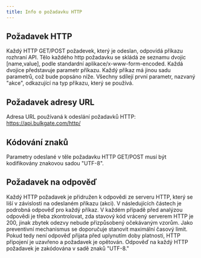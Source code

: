 ```yaml
---
title: Info o požadavku HTTP
---
```


## Požadavek HTTP
Každý HTTP GET/POST požadevek, který je odeslan, odpovídá příkazu rozhraní API. Tělo každého http požadavku se skládá ze seznamu dvojic [name,value], podle standardní aplikace/x-www-form-encoded. Každá dvojice představuje parametr příkazu. Každý příkaz má jinou sadu parametrů, což bude popsáno níže. Všechny sdílejí první parametr, nazvaný "akce", odkazující na typ příkazu, který se používá.  

## Požadavek adresy URL
Adresa URL používaná k odeslání požadavků HTTP: 
https://api.bulkgate.com/http/

## Kódování znaků
Parametry odeslané v těle požadavku HTTP GET/POST musí být kodifikovány znakovou sadou "UTF-8".

## Požadavek na odpověď
Každý HTTP požadavek je přidružen k odpovědi ze serveru HTTP, který se liší v závislosti na odeslaném příkazu (akci). V následujících částech je podrobná odpověď pro každý příkaz. V každém případě před analýzou odpovědi je třeba zkontrolovat, zda stavový kód vrácený serverem HTTP je 200, jinak zbytek odezvy nebude přizpůsobený očekávaným vzorům. Jako preventivní mechanismus se doporučuje stanovit maximální časový limit. Pokud tedy není odpověď přijata před uplynutím doby platnosti, HTTP připojení je uzavřeno a požadavek je opětován. Odpověď na každý HTTP požadavek je zakódována v sadě znaků "UTF-8."
